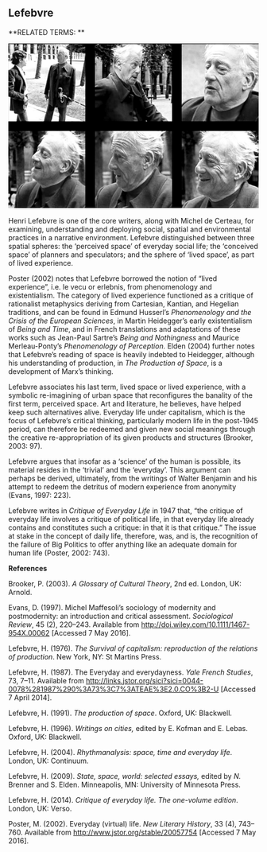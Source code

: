 ## Lefebvre

**RELATED TERMS: **

![Lefebvre](Lefebvre.png)

Henri Lefebvre is one of the core writers, along with Michel de Certeau, for examining, understanding and deploying social, spatial and environmental practices in a narrative environment. Lefebvre distinguished between three spatial spheres: the ‘perceived space’ of everyday social life; the ‘conceived space’ of planners and speculators; and the sphere of ‘lived space’, as part of lived experience.

Poster (2002) notes that Lefebvre borrowed the notion of “lived experience”, i.e. le vecu or erlebnis, from phenomenology and existentialism. The category of lived experience functioned as a critique of rationalist metaphysics deriving from Cartesian, Kantian, and Hegelian traditions, and can be found in Edmund Husserl’s _Phenomenology and the Crisis of the European Sciences_, in Martin Heidegger’s early existentialism of _Being and Time_, and in French translations and adaptations of these works such as Jean-Paul Sartre’s _Being and Nothingness_ and Maurice Merleau-Ponty’s _Phenomenology of Perception._ Elden (2004) further notes that Lefebvre’s reading of space is heavily indebted to Heidegger, although his understanding of production, in _The Production of Space_, is a development of Marx’s thinking.

Lefebvre associates his last term, lived space or lived experience, with a symbolic re-imagining of urban space that reconfigures the banality of the first term, perceived space. Art and literature, he believes, have helped keep such alternatives alive. Everyday life under capitalism, which is the focus of Lefebvre’s critical thinking, particularly modern life in the post-1945 period, can therefore be redeemed and given new social meanings through the creative re-appropriation of its given products and structures (Brooker, 2003: 97).

Lefebvre argues that insofar as a ‘science’ of the human is possible, its material resides in the ‘trivial’ and the ‘everyday’. This argument can perhaps be derived, ultimately, from the writings of Walter Benjamin and his attempt to redeem the detritus of modern experience from anonymity (Evans, 1997: 223).

Lefebvre writes in _Critique of Everyday Life_ in 1947 that, “the critique of everyday life involves a critique of political life, in that everyday life already contains and constitutes such a critique: in that it is that critique.” The issue at stake in the concept of daily life, therefore, was, and is, the recognition of the failure of Big Politics to offer anything like an adequate domain for human life (Poster, 2002: 743).

**References**

Brooker, P. (2003). _A Glossary of Cultural Theory_, 2nd ed. London, UK: Arnold.

Evans, D. (1997). Michel Maffesoli’s sociology of modernity and postmodernity: an introduction and critical assessment. _Sociological Review_, 45 (2), 220–243\. Available from http://doi.wiley.com/10.1111/1467-954X.00062 [Accessed 7 May 2016].

Lefebvre, H. (1976). _The Survival of capitalism: reproduction of the relations of production_. New York, NY: St Martins Press.

Lefebvre, H. (1987). The Everyday and everydayness. _Yale French Studies_, 73, 7–11\. Available from http://links.jstor.org/sici?sici=0044-0078%281987%290%3A73%3C7%3ATEAE%3E2.0.CO%3B2-U [Accessed 7 April 2014].

Lefebvre, H. (1991). _The production of space_. Oxford, UK: Blackwell.

Lefebvre, H. (1996). _Writings on cities,_ edited by E. Kofman and E. Lebas. Oxford, UK: Blackwell.

Lefebvre, H. (2004). _Rhythmanalysis: space, time and everyday life_. London, UK: Continuum.

Lefebvre, H. (2009). _State, space, world: selected essays,_ edited by _N._ Brenner and S. Elden. Minneapolis, MN: University of Minnesota Press.

Lefebvre, H. (2014). _Critique of everyday life. The one-volume edition_. London, UK: Verso.

Poster, M. (2002). Everyday (virtual) life. _New Literary History_, 33 (4), 743–760\. Available from http://www.jstor.org/stable/20057754 [Accessed 7 May 2016].

